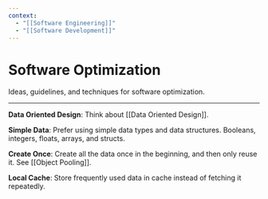 ```yaml
---
context:
  - "[[Software Engineering]]"
  - "[[Software Development]]"
---
```


# Software Optimization

Ideas, guidelines, and techniques for software optimization.

---

**Data Oriented Design**: Think about [[Data Oriented Design]].

**Simple Data**: Prefer using simple data types and data structures. Booleans, integers, floats, arrays, and structs.

**Create Once**: Create all the data once in the beginning, and then only reuse it. See [[Object Pooling]].

**Local Cache**: Store frequently used data in cache instead of fetching it repeatedly.
